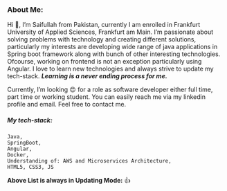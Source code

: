 ### About Me:

Hi 👋, I’m Saifullah from Pakistan, currently I am enrolled in Frankfurt University of Applied Sciences, Frankfurt am Main. I’m passionate about solving problems with technology and creating different solutions, particularly my interests are developing wide range of java applications in Spring boot framework along with bunch of other interesting technologies. Ofcourse, working on frontend is not an exception particularly using Angular. I love to learn new technologies and always strive to update my tech-stack. ***Learning is a never ending process for me.***

Currently, I’m looking 😍 for a role as software developer either full time, part time or working student. You can easily reach me via my linkedin profile and email. Feel free to contact me.
    
  ##### My tech-stack:
  ```
  Java,
  SpringBoot,
  Angular,
  Docker,
  Understanding of: AWS and Microservices Architecture,
  HTML5, CSS3, JS
  ```
  **Above List is always in Updating Mode:** 👍
